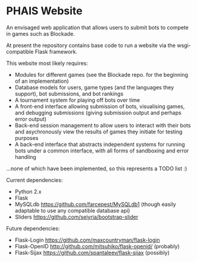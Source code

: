 PHAIS Website
=============

An envisaged web application that allows users to submit bots to compete in games such as Blockade.

At present the repository contains base code to run a website via the wsgi-compatible Flask framework.

This website most likely requires:
- Modules for different games (see the Blockade repo. for the beginning of an implementation)
- Database models for users, game types (and the languages they support), bot submissions, and bot rankings
- A tournament system for playing off bots over time
- A front-end interface allowing submission of bots, visualising games, and debugging submissions (giving submission output and perhaps error output)
- Back-end session management to allow users to interact with their bots and asychronously view the results of games they initiate for testing purposes
- A back-end interface that abstracts independent systems for running bots under a common interface, with all forms of sandboxing and error handling

...none of which have been implemented, so this represents a TODO list :)


Current dependencies:
- Python 2.x
- Flask
- MySQLdb https://github.com/farcepest/MySQLdb1 (though easily adaptable to use any compatible database api)
- Sliders https://github.com/seiyria/bootstrap-slider

Future dependencies:
- Flask-Login https://github.com/maxcountryman/flask-login
- Flask-OpenID http://github.com/mitsuhiko/flask-openid/ (probably)
- Flask-Sijax https://github.com/spantaleev/flask-sijax (possibly)
